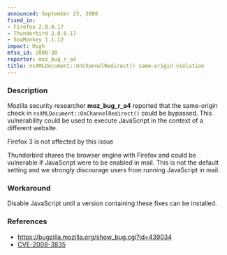 ```yaml
---
announced: September 23, 2008
fixed_in:
- Firefox 2.0.0.17
- Thunderbird 2.0.0.17
- SeaMonkey 1.1.12
impact: High
mfsa_id: 2008-38
reporter: moz_bug_r_a4
title: nsXMLDocument::OnChannelRedirect() same-origin violation
---
```


<h3>Description</h3>

<p>Mozilla security researcher <strong>moz_bug_r_a4</strong> reported
that the same-origin check in <code>nsXMLDocument::OnChannelRedirect()</code>
could be bypassed.  This vulnerability could be used to execute JavaScript
in the context of a different website.</p>

<p class="note">Firefox 3 is not affected by this issue</p>

<p class="note">Thunderbird shares the browser engine with Firefox and
could be vulnerable if JavaScript were to be enabled in mail. This is not
the default setting and we strongly discourage users from running
JavaScript in mail.</p>

<h3>Workaround</h3>

<p>Disable JavaScript until a version containing these fixes can be installed.</p>

<h3>References</h3>

<ul>
  <li><a href="https://bugzilla.mozilla.org/show_bug.cgi?id=439034">
      https://bugzilla.mozilla.org/show_bug.cgi?id=439034</a></li>
  <li><a class="ex-ref" href="http://cve.mitre.org/cgi-bin/cvename.cgi?name=CVE-2008-3835">
      CVE-2008-3835</a></li>
</ul>



